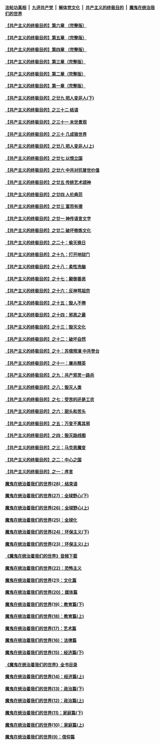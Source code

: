 ####  [法轮功真相](../../../../basic/blob/master/README.md?t=02171813) &nbsp;|&nbsp; [九评共产党](../../../../9ping.md/blob/master/README.md?t=02171813) &nbsp;|&nbsp; [解体党文化](../../../../jtdwh.md/blob/master/README.md?t=02171813)  &nbsp;|&nbsp; [共产主义的终极目的](../../../../gczydzjmd.md/blob/master/README.md?t=02171813) &nbsp;|&nbsp; [魔鬼在统治我们的世界](../../../../mgztzwmdsj.md/blob/master/README.md?t=02171813) 

#### [【共产主义的终极目的】第六章 （完整版）](../pages/nsc422/n11428913.md?t=02171813) 

#### [【共产主义的终极目的】第五章 （完整版）](../pages/nsc422/n11428912.md?t=02171813) 

#### [【共产主义的终极目的】第四章 （完整版）](../pages/nsc422/n11428907.md?t=02171813) 

#### [【共产主义的终极目的】第三章（完整版）](../pages/nsc422/n11428848.md?t=02171813) 

#### [【共产主义的终极目的】第二章（完整版）](../pages/nsc422/n11428831.md?t=02171813) 

#### [【共产主义的终极目的】第一章（完整版）](../pages/nsc422/n11417651.md?t=02171813) 

#### [【共产主义的终极目的】之廿九 把人变非人(下)](../pages/nsc422/n11344140.md?t=02171813) 

#### [【共产主义的终极目的】之三十二 结语](../pages/nsc422/n11360535.md?t=02171813) 

#### [【共产主义的终极目的】之三十一 末世景观](../pages/nsc422/n11351129.md?t=02171813) 

#### [【共产主义的终极目的】之三十 几成狼世界](../pages/nsc422/n11348280.md?t=02171813) 

#### [【共产主义的终极目的】之廿八 把人变非人(上)](../pages/nsc422/n11340492.md?t=02171813) 

#### [【共产主义的终极目的】之廿七 以恨立国](../pages/nsc422/n11336944.md?t=02171813) 

#### [【共产主义的终极目的】之廿六 中共对抗普世价值](../pages/nsc422/n11324785.md?t=02171813) 

#### [【共产主义的终极目的】之廿五 传统艺术颂神](../pages/nsc422/n11296396.md?t=02171813) 

#### [【共产主义的终极目的】之廿四 人伦典范](../pages/nsc422/n11296397.md?t=02171813) 

#### [【共产主义的终极目的】之廿三 富而有德](../pages/nsc422/n11283598.md?t=02171813) 

#### [【共产主义的终极目的】之廿一 神传语言文字](../pages/nsc422/n11263265.md?t=02171813) 

#### [【共产主义的终极目的】之廿二 破坏修炼文化](../pages/nsc422/n11245728.md?t=02171813) 

#### [【共产主义的终极目的】之二十：偷天换日](../pages/nsc422/n11238846.md?t=02171813) 

#### [【共产主义的终极目的】之十九：打开地狱门](../pages/nsc422/n11206376.md?t=02171813) 

#### [【共产主义的终极目的】之十八：柔性洗脑](../pages/nsc422/n11199994.md?t=02171813) 

#### [【共产主义的终极目的】之十七：颠倒善恶](../pages/nsc422/n11179782.md?t=02171813) 

#### [【共产主义的终极目的】之十六：反神骂祖宗](../pages/nsc422/n11166798.md?t=02171813) 

#### [【共产主义的终极目的】之十五：毁人不倦](../pages/nsc422/n11166792.md?t=02171813) 

#### [【共产主义的终极目的】之十四：邪恶之最](../pages/nsc422/n11150249.md?t=02171813) 

#### [【共产主义的终极目的】之十三：毁灭文化](../pages/nsc422/n11135227.md?t=02171813) 

#### [【共产主义的终极目的】之十二：破坏自然](../pages/nsc422/n11135214.md?t=02171813) 

#### [【共产主义的终极目的】之十：苏俄预演 中共登台](../pages/nsc422/n11118424.md?t=02171813) 

#### [【共产主义的终极目的】之十一：屠杀精英](../pages/nsc422/n11118442.md?t=02171813) 

#### [【共产主义的终极目的】之九：共产邪灵一路杀](../pages/nsc422/n11114139.md?t=02171813) 

#### [【共产主义的终极目的】之八：毁灭人类](../pages/nsc422/n11108503.md?t=02171813) 

#### [【共产主义的终极目的】之七：受苦的还是工农](../pages/nsc422/n11101809.md?t=02171813) 

#### [【共产主义的终极目的】之六：甜头和苦头](../pages/nsc422/n11096971.md?t=02171813) 

#### [【共产主义的终极目的】之五：万变不离其邪](../pages/nsc422/n11091285.md?t=02171813) 

#### [【共产主义的终极目的】之四：毁灭路线图](../pages/nsc422/n11086284.md?t=02171813) 

#### [【共产主义的终极目的】之三：马克思魔变](../pages/nsc422/n11061941.md?t=02171813) 

#### [【共产主义的终极目的】之二：中心之国](../pages/nsc422/n11047728.md?t=02171813) 

#### [【共产主义的终极目的】之一：序言](../pages/nsc422/n11086077.md?t=02171813) 

#### [魔鬼在统治着我们的世界(28)：结束语](../pages/nsc422/n10936246.md?t=02171813) 

#### [魔鬼在统治着我们的世界(27)：全球野心(下)](../pages/nsc422/n10928319.md?t=02171813) 

#### [魔鬼在统治着我们的世界(26)：全球野心(上)](../pages/nsc422/n10900318.md?t=02171813) 

#### [魔鬼在统治着我们的世界(25)：全球化](../pages/nsc422/n10788205.md?t=02171813) 

#### [魔鬼在统治着我们的世界(24)：环保主义(下)](../pages/nsc422/n10695307.md?t=02171813) 

#### [魔鬼在统治着我们的世界(23)：环保主义(上)](../pages/nsc422/n10688613.md?t=02171813) 

#### [《魔鬼在统治着我们的世界》音频下载](../pages/nsc422/n10635553.md?t=02171813) 

#### [魔鬼在统治着我们的世界(22)：恐怖主义](../pages/nsc422/n10614727.md?t=02171813) 

#### [魔鬼在统治着我们的世界(21)：文化篇](../pages/nsc422/n10597706.md?t=02171813) 

#### [魔鬼在统治着我们的世界(20)：媒体篇](../pages/nsc422/n10586579.md?t=02171813) 

#### [魔鬼在统治着我们的世界(19)：教育篇(下)](../pages/nsc422/n10564808.md?t=02171813) 

#### [魔鬼在统治着我们的世界(18)：教育篇(上)](../pages/nsc422/n10526970.md?t=02171813) 

#### [魔鬼在统治着我们的世界(17)：艺术篇](../pages/nsc422/n10499093.md?t=02171813) 

#### [魔鬼在统治着我们的世界(16)：法律篇](../pages/nsc422/n10485969.md?t=02171813) 

#### [魔鬼在统治着我们的世界(15)：经济篇(下)](../pages/nsc422/n10469975.md?t=02171813) 

#### [《魔鬼在统治着我们的世界》全书目录](../pages/nsc422/n10464261.md?t=02171813) 

#### [魔鬼在统治着我们的世界(14)：经济篇(上)](../pages/nsc422/n10457370.md?t=02171813) 

#### [魔鬼在统治着我们的世界(13)：政治篇(下)](../pages/nsc422/n10448270.md?t=02171813) 

#### [魔鬼在统治着我们的世界(12)：政治篇(上)](../pages/nsc422/n10444576.md?t=02171813) 

#### [魔鬼在统治着我们的世界(11)：家庭篇(下)](../pages/nsc422/n10440961.md?t=02171813) 

#### [魔鬼在统治着我们的世界(10)：家庭篇(上)](../pages/nsc422/n10435448.md?t=02171813) 

#### [魔鬼在统治着我们的世界(9)：信仰篇](../pages/nsc422/n10432159.md?t=02171813) 

